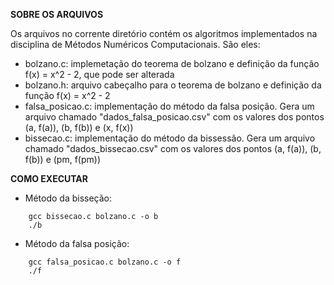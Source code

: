 **SOBRE OS ARQUIVOS**

Os arquivos no corrente diretório contém os algoritmos implementados na disciplina de Métodos Numéricos Computacionais. São eles:
- bolzano.c: implemetação do teorema de bolzano e definição da função f(x) = x^2 - 2, que pode ser alterada
- bolzano.h: arquivo cabeçalho para o teorema de bolzano e definição da função f(x) = x^2 - 2
- falsa_posicao.c: implementação do método da falsa posição. Gera um arquivo chamado "dados_falsa_posicao.csv" com os valores dos pontos (a, f(a)), (b, f(b)) e (x, f(x))
- bissecao.c: implementação do método da bissessão. Gera um arquivo chamado "dados_bissecao.csv" com os valores dos pontos (a, f(a)), (b, f(b)) e (pm, f(pm))

**COMO EXECUTAR**

- Método da bisseção:
```
    gcc bissecao.c bolzano.c -o b
    ./b
```

- Método da falsa posição:
```
    gcc falsa_posicao.c bolzano.c -o f
    ./f
```